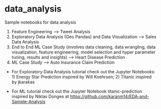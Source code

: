 # data_analysis
Sample notebooks for data analysis


1) Feature Engineering --> Tweet Analysis
2) Exploratory Data Analysis (Geo Pandas) and Data Visualization --> Sales Data Analysis
3) End to End ML Case Study (involves data cleaning, data wrangling, data visualization, feature engineering, model selection and hyper parameter tuning, results and insights) --> Heart Disease Prediction
4) ML Case Study --> Auto Insurance Claim Prediction


- For Exploratory Data Analysis tutorial check out the Jupyter Notebooks: 1) Energy Star Prediction inspired by Will Koehrsen; 2) Titanic inspired by jkarakas 

- For ML tutorial check out the Jupyter Notebook titanic-prediction inspired by Niklas Donges at https://github.com/karanm14/EDA-and-Sample-Analysis
